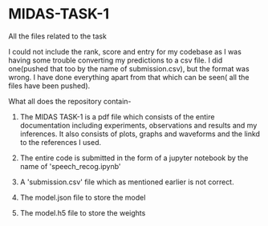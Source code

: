 # MIDAS-TASK-1
All the files related to the task


I could not include the rank, score and entry for my codebase as I was having some trouble converting my predictions to a csv file. I did one(pushed that too by the name of submission.csv), but the format was wrong. I have done everything apart from that which can be seen( all the files have been pushed). 

What all does the repository contain-

1) The MIDAS TASK-1 is a pdf file which consists of the entire documentation including experiments, observations and results and my inferences. It also consists of plots, graphs and waveforms and the linkd to the references I used.

2) The entire code is submitted in the form of a jupyter notebook by the name of 'speech_recog.ipynb'

3) A 'submission.csv' file which as mentioned earlier is not correct.

4) The model.json file to store the model 

5) The model.h5 file to store the weights
